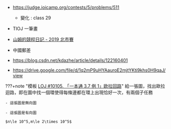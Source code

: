 - https://judge.ioicamp.org/contests/5/problems/511
	- 變化 : class 29
- TIOJ 一筆畫
- [山姆的競程日記 - 2019 北市賽](https://sam571128.codes/2020/09/30/TIOJ-2019-Taipei-Contest/#%E7%AC%AC%E4%B8%89%E9%A1%8C%EF%BC%9A%E6%89%93%E5%8D%A1%E9%81%8A%E6%88%B2-Checkin)

- 中國郵差

- <https://blog.csdn.net/kdazhe/article/details/122160401>

- <https://drive.google.com/file/d/1q2mP9uHYAauroE2mjtYKti9khs0H9qaJ/view>

???+note "模板 [LOJ #10105. 「一本通 3.7 例 1」欧拉回路](https://loj.ac/p/10105)"
	給一張圖，找出歐拉迴路，即在圖中找一個環使得每條邊都在環上出現恰好一次，有兩個子任務
	
	- 這張圖是無向圖

	- 這張圖是有向圖

	$n\le 10^5,m\le 2\times 10^5$